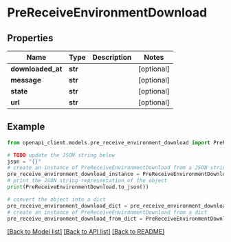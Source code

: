 # PreReceiveEnvironmentDownload


## Properties

Name | Type | Description | Notes
------------ | ------------- | ------------- | -------------
**downloaded_at** | **str** |  | [optional] 
**message** | **str** |  | [optional] 
**state** | **str** |  | [optional] 
**url** | **str** |  | [optional] 

## Example

```python
from openapi_client.models.pre_receive_environment_download import PreReceiveEnvironmentDownload

# TODO update the JSON string below
json = "{}"
# create an instance of PreReceiveEnvironmentDownload from a JSON string
pre_receive_environment_download_instance = PreReceiveEnvironmentDownload.from_json(json)
# print the JSON string representation of the object
print(PreReceiveEnvironmentDownload.to_json())

# convert the object into a dict
pre_receive_environment_download_dict = pre_receive_environment_download_instance.to_dict()
# create an instance of PreReceiveEnvironmentDownload from a dict
pre_receive_environment_download_from_dict = PreReceiveEnvironmentDownload.from_dict(pre_receive_environment_download_dict)
```
[[Back to Model list]](../README.md#documentation-for-models) [[Back to API list]](../README.md#documentation-for-api-endpoints) [[Back to README]](../README.md)


